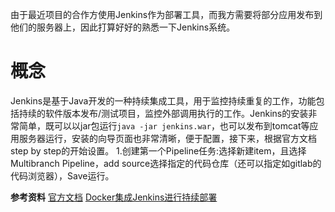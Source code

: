 由于最近项目的合作方使用Jenkins作为部署工具，而我方需要将部分应用发布到他们的服务器上，因此打算好好的熟悉一下Jenkins系统。

# 概念 #
Jenkins是基于Java开发的一种持续集成工具，用于监控持续重复的工作，功能包括持续的软件版本发布/测试项目，监控外部调用执行的工作。Jenkins的安装非常简单，既可以以jar包运行`java -jar jenkins.war`，也可以发布到tomcat等应用服务器运行，安装的向导页面也非常清晰，便于配置，接下来，根据官方文档step by step的开始设置。
1.创建第一个Pipeline任务:选择新建item，且选择Multibranch Pipeline，add source选择指定的代码仓库（还可以指定如gitlab的代码浏览器），Save运行。









**参考资料**
[官方文档](https://jenkins.io/doc/)
[Docker集成Jenkins进行持续部署](http://www.csdn.net/article/2015-07-21/2825266)